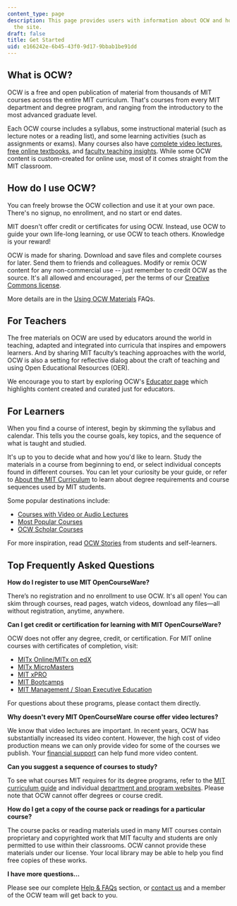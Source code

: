 ```yaml
---
content_type: page
description: This page provides users with information about OCW and how to utilize
  the site.
draft: false
title: Get Started
uid: e166242e-6b45-43f0-9d17-9bbab1be91dd
---
```

## What is OCW?

OCW is a free and open publication of material from thousands of MIT courses across the entire MIT curriculum. That's courses from every MIT department and degree program, and ranging from the introductory to the most advanced graduate level. 

Each OCW course includes a syllabus, some instructional material (such as lecture notes or a reading list), and some learning activities (such as assignments or exams). Many courses also have [complete video lectures](https://ocw.mit.edu/search/?f=Lecture%20Videos&s=-runs.best_start_date), [free online textbooks](https://ocw.mit.edu/search/?f=Online%20Textbook&s=-runs.best_start_date), and [faculty teaching insights](https://ocw.mit.edu/search/?f=Instructor%20Insights&s=-runs.best_start_date). While some OCW content is custom-created for online use, most of it comes straight from the MIT classroom.

## How do I use OCW?

You can freely browse the OCW collection and use it at your own pace. There's no signup, no enrollment, and no start or end dates.

MIT doesn't offer credit or certificates for using OCW. Instead, use OCW to guide your own life-long learning, or use OCW to teach others. Knowledge is your reward!

OCW is made for sharing. Download and save files and complete courses for later. Send them to friends and colleagues. Modify or remix OCW content for any non-commercial use -- just remember to credit OCW as the source. It's all allowed and encouraged, per the terms of our [Creative Commons license](https://ocw.mit.edu/pages/privacy-and-terms-of-use/?__hstc=215508872.8b0d6a564d954ec36735e5f3e5a4d717.1644420099739.1648738214719.1648749631544.13&__hssc=215508872.18.1648749631544&__hsfp=689994695#cc).

More details are in the [Using OCW Materials](https://mitocw.zendesk.com/hc/en-us/sections/4414782464283-USING-OCW-MATERIALS) FAQs.

## For Teachers

The free materials on OCW are used by educators around the world in teaching, adapted and integrated into curricula that inspires and empowers learners. And by sharing MIT faculty’s teaching approaches with the world, OCW is also a setting for reflective dialog about the craft of teaching and using Open Educational Resources (OER).

We encourage you to start by exploring OCW's [Educator page](https://ocw.mit.edu/educator/) which highlights content created and curated just for educators.

## For Learners

When you find a course of interest, begin by skimming the syllabus and calendar. This tells you the course goals, key topics, and the sequence of what is taught and studied.

It's up to you to decide what and how you'd like to learn. Study the materials in a course from beginning to end, or select individual concepts found in different courses. You can let your curiosity be your guide, or refer to [About the MIT Curriculum](https://mitocw.zendesk.com/hc/en-us/articles/4938917523611) to learn about degree requirements and course sequences used by MIT students.

Some popular destinations include:

- [Courses with Video or Audio Lectures](https://ocw.mit.edu/search/?f=Lecture%20Videos&s=-runs.best_start_date)
- [Most Popular Courses](https://ocw.mit.edu/course-lists/most-popular-courses/)
- [OCW Scholar Courses](https://ocw.mit.edu/course-lists/scholar-courses/)

For more inspiration, read [OCW Stories](https://ocw.mit.edu/stories/) from students and self-learners.

## Top Frequently Asked Questions

**How do I register to use MIT OpenCourseWare?**

There’s no registration and no enrollment to use OCW. It's all open! You can skim through courses, read pages, watch videos, download any files—all without registration, anytime, anywhere.

**Can I get credit or certification for learning with MIT OpenCourseWare?**

OCW does not offer any degree, credit, or certification. For MIT online courses with certificates of completion, visit:

- [MITx Online/MITx on edX](https://openlearning.mit.edu/courses-programs/mitx-courses)
- [MITx MicroMasters](https://openlearning.mit.edu/courses-programs/micromasters-programs)
- [MIT xPRO](https://openlearning.mit.edu/courses-programs/mit-xpro)
- [MIT Bootcamps](https://bootcamps.mit.edu/)
- [MIT Management / Sloan Executive Education](https://exec.mit.edu/)

For questions about these programs, please contact them directly.

**Why doesn't every MIT OpenCourseWare course offer video lectures?**

We know that video lectures are important. In recent years, OCW has substantially increased its video content. However, the high cost of video production means we can only provide video for some of the courses we publish. Your [financial support](https://giving.mit.edu/give/to/ocw/?utm_source=ocw&utm_medium=get_started&utm_campaign=nextgen_home) can help fund more video content.

**Can you suggest a sequence of courses to study?**

To see what courses MIT requires for its degree programs, refer to the [MIT curriculum guide](https://mitocw.zendesk.com/hc/en-us/articles/4938917523611) and individual [department and program websites](https://web.mit.edu/education/schools-and-departments/). Please note that OCW cannot offer degrees or course credit.

**How do I get a copy of the course pack or readings for a particular course?**

The course packs or reading materials used in many MIT courses contain proprietary and copyrighted work that MIT faculty and students are only permitted to use within their classrooms. OCW cannot provide these materials under our license. Your local library may be able to help you find free copies of these works.

**I have more questions…**

Please see our complete [Help & FAQs](https://mitocw.zendesk.com/hc/en-us) section, or [contact us](https://ocw.mit.edu/contact) and a member of the OCW team will get back to you.